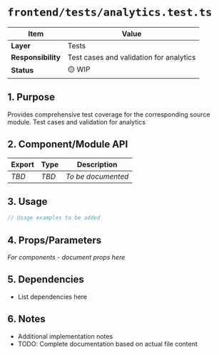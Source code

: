 # `frontend/tests/analytics.test.ts`

| Item               | Value                                                              |
| ------------------ | ------------------------------------------------------------------ |
| **Layer**          | Tests                                                           |
| **Responsibility** | Test cases and validation for analytics                                                   |
| **Status**         | 🟡 WIP                                                            |

## 1. Purpose

Provides comprehensive test coverage for the corresponding source module. Test cases and validation for analytics

## 2. Component/Module API

| Export       | Type     | Description            |
| ------------ | -------- | ---------------------- |
| *TBD*        | *TBD*    | *To be documented*     |

## 3. Usage

```typescript
// Usage examples to be added
```

## 4. Props/Parameters

*For components - document props here*

## 5. Dependencies

- List dependencies here

## 6. Notes

- Additional implementation notes
- TODO: Complete documentation based on actual file content
